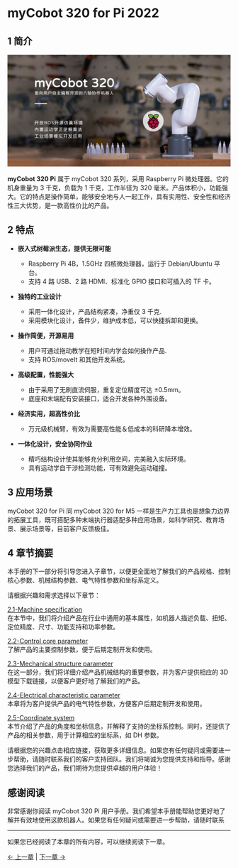 # myCobot 320 for Pi 2022

## 1 简介

<img src="../../resources/2-ProductFeature/产品主图.jpg" width="800" height="auto" />

**myCobot 320 Pi** 属于 myCobot 320 系列，采用 Raspberry Pi 微处理器。它的机身重量为 3 千克，负载为 1 千克，工作半径为 320 毫米。产品体积小，功能强大。它的特点是操作简单，能够安全地与人一起工作，具有实用性、安全性和经济性三大优势，是一款高性价比的产品。

## 2 特点

- **嵌入式树莓派生态，提供无限可能**

  - Raspberry Pi 4B，1.5GHz 四核微处理器，运行于 Debian/Ubuntu 平台。
  - 支持 4 路 USB、2 路 HDMI、标准化 GPIO 接口和可插入的 TF 卡。<br>

- **独特的工业设计**

  - 采用一体化设计，产品结构紧凑，净重仅 3 千克.
  - 采用模块化设计，备件少，维护成本低，可以快捷拆卸和更换。<br>

- **操作简便，开源易用**

  - 用户可通过拖动教学在短时间内学会如何操作产品.
  - 支持 ROS/moveIt 和其他开发系统。<br>

- **高级配置，性能强大**

  - 由于采用了无刷直流伺服，重复定位精度可达 ±0.5mm。
  - 底座和末端配有安装接口，适合开发各种外围设备。<br>

- **经济实用，超高性价比**

  - 万元级机械臂，有效为需要高性能＆低成本的科研降本增效。<br>

- **一体化设计，安全协同作业**
  - 精巧结构设计使其能够充分利用空间，完美融入实际环境。
  - 具有运动学自干涉检测功能，可有效避免运动碰撞。<br>

## 3 应用场景

myCobot 320 for Pi 同 myCobot 320 for M5 一样是生产力工具也是想象力边界的拓展工具，既可搭配多种末端执行器适配多种应用场景，如科学研究、教育场景、展示场景等，目前客户反馈极佳。

## 4 章节摘要

本手册的下一部分将引导您进入子章节，以便更全面地了解我们的产品规格、控制核心参数、机械结构参数、电气特性参数和坐标系定义。

请根据兴趣和需求选择以下章节：

<a DesignPhilosophy="my-paragraph-1"></a>
[2.1-Machine specification](2.2.1-MachineSpecification.md)<br>
在本节中，我们将介绍产品在行业中通用的基本属性，如机器人描述负载、扭矩、定位精度、尺寸、功能支持和功率参数。<br>

<a SuitableUsers="my-paragraph-2"></a>
[2.2-Control core parameter](2.2.2-ControlCoreParameter.md)<br>
了解产品的主要控制参数，便于后期定制开发和使用。<br>

<a ApplicationScenario="my-paragraph-3"></a>
[2.3-Mechanical structure parameter](2.2.2-ControlCoreParameter.md)<br>
在这一部分，我们将详细介绍产品机械结构的重要参数，并为客户提供相应的 3D 模型下载链接，以便客户更好地了解我们的产品。<br>

<a AccessoriesandTools="my-paragraph-4"></a>
[2.4-Electrical characteristic parameter](2.2.4-ElectricalCharacteristicParameter.md)<br>
本章将为客户提供产品的电气特性参数，方便客户后期定制开发和使用。<br>

<a AccessoriesandTools="my-paragraph-4"></a>
[2.5-Coordinate system](2.2.5-CoordinateSystem.md)<br>
本节介绍了产品的角度和坐标信息，并解释了支持的坐标系控制。同时，还提供了产品的相关参数，用于计算相应的坐标系，如 DH 参数。<br>

请根据您的兴趣点击相应链接，获取更多详细信息。如果您有任何疑问或需要进一步帮助，请随时联系我们的客户支持团队。我们将竭诚为您提供支持和指导。感谢您选择我们的产品，我们期待为您提供卓越的用户体验！<br>

## 感谢阅读

非常感谢你阅读 myCobot 320 Pi 用户手册。我们希望本手册能帮助您更好地了解并有效地使用这款机器人。如果您有任何疑问或需要进一步帮助，请随时联系

---

如果您已经阅读了本章的所有内容，可以继续阅读下一章。

[← 上一章](../../1-ProductIntroduction/README.md) | [下一章 →](../../3-UserNotes/320_PI/README.md)
